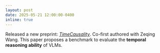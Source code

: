 ```yaml
---
layout: post
date: 2025-05-21 12:00:00-0400
inline: true
---
```


Released a new preprint: [*TimeCausality*](https://arxiv.org/abs/2505.15435). Co-first authored with Zeqing Wang. This paper proposes a benchmark to evaluate the **temporal reasoning ability** of VLMs.
